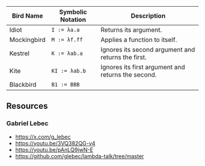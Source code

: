 | Bird Name    | Symbolic Notation         | Description                                          |
|--------------|---------------------------|------------------------------------------------------|
| Idiot        | `I := λa.a`               | Returns its argument.                                |
| Mockingbird  | `M := λf.ff`              | Applies a function to itself.                        |
| Kestrel      | `K := λab.a`              | Ignores its second argument and returns the first.   |
| Kite         | `KI := λab.b`             | Ignores its first argument and returns the second.   |
| Blackbird    | `B1 := BBB`               |                                                      |

## Resources

### Gabriel Lebec 
- https://x.com/g_lebec
- https://youtu.be/3VQ382QG-y4
- https://youtu.be/pAnLQ9jwN-E 
- https://github.com/glebec/lambda-talk/tree/master

